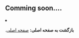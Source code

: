 ## Comming soon....


  <li><p dir="rtl"><strong>بازگشت به صفحه اصلی:</strong> <a href="https://github.com/LaneZero/sql-server-dba-notes">صفحه اصلی</a>.</p></li>
